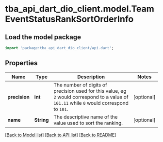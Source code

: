 # tba_api_dart_dio_client.model.TeamEventStatusRankSortOrderInfo

## Load the model package
```dart
import 'package:tba_api_dart_dio_client/api.dart';
```

## Properties
Name | Type | Description | Notes
------------ | ------------- | ------------- | -------------
**precision** | **int** | The number of digits of precision used for this value, eg `2` would correspond to a value of `101.11` while `0` would correspond to `101`. | [optional] 
**name** | **String** | The descriptive name of the value used to sort the ranking. | [optional] 

[[Back to Model list]](../README.md#documentation-for-models) [[Back to API list]](../README.md#documentation-for-api-endpoints) [[Back to README]](../README.md)


